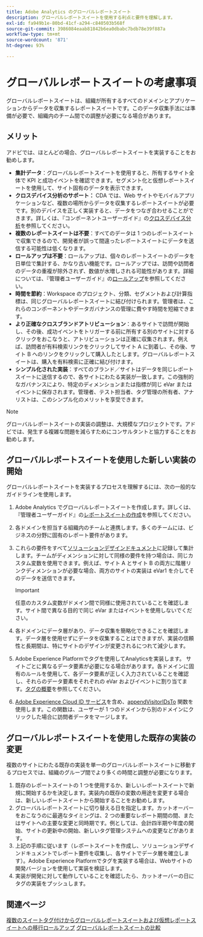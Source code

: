 ```yaml
---
title: Adobe Analytics のグローバルレポートスイート
description: グローバルレポートスイートを使用する利点と要件を理解します。
exl-id: fa949b1e-80bd-41cf-a294-c840503b568f
source-git-commit: 3986084eaab81842b6ea0dbabc7bdb78e39f887a
workflow-type: tm+mt
source-wordcount: '871'
ht-degree: 93%

---
```


# グローバルレポートスイートの考慮事項

グローバルレポートスイートは、組織が所有するすべてのドメインとアプリケーションからデータを収集するレポートスイートです。このデータ収集手法には準備が必要で、組織内のチーム間での調整が必要になる場合があります。

## メリット

アドビでは、ほとんどの場合、グローバルレポートスイートを実装することをお勧めします。

* **集計データ**：グローバルレポートスイートを使用すると、所有するサイト全体で KPI と成功イベントを確認できます。セグメント化と仮想レポートスイートを使用して、サイト固有のデータを表示できます。
* **クロスデバイス分析のサポート：** CDA では、Web サイトやモバイルアプリケーションなど、複数の場所からデータを収集するレポートスイートが必要です。別のデバイスを正しく実装すると、データをつなぎ合わせることができます。詳しくは、『コンポーネントユーザーガイド』の[クロスデバイス分析](../../components/cda/overview.md)を参照してください。
* **複数のレポートスイートは不要**：すべてのデータは 1 つのレポートスイートで収集できるので、開発者が誤って間違ったレポートスイートにデータを送信する可能性は低くなります。
* **ロールアップは不要**：ロールアップは、個々のレポートスイートのデータを日単位で集計する、かなり古い機能です。ロールアップでは、訪問や訪問者のデータの重複が除外されず、数値が水増しされる可能性があります。詳細については、『管理者ユーザーガイド』の[ロールアップ](../../admin/c-manage-report-suites/rollup-report-suite.md)を参照してください。
* **時間を節約**：Workspace のプロジェクト、分類、セグメントおよび計算指標は、同じグローバルレポートスイートに結び付けられます。管理者は、これらのコンポーネントやデータガバナンスの管理に費やす時間を短縮できます。
* **より正確なクロスブランドアトリビューション**：あるサイトで訪問が開始し、その後、成功イベントをトリガーする前に所有する別のサイトに対するクリックをおこなうと、アトリビューションは正確に収集されます。例えば、訪問者が有料検索リンクをクリックしてサイト A に到着し、その後、サイト B へのリンクをクリックして購入したとします。グローバルレポートスイートは、購入を有料検索に正確に結び付けます。
* **シンプル化された実装**：すべてのブランド／サイトはデータを同じレポートスイートに送信するので、各サイトにわたる実装が一致します。この強制的なガバナンスにより、特定のディメンションまたは指標が同じ eVar またはイベントに保存されます。管理者、テスト担当者、タグ管理の所有者、アナリストは、このシンプル化のメリットを享受できます。

>[!NOTE]
>
> グローバルレポートスイートの実装の調整は、大規模なプロジェクトです。アドビでは、発生する複雑な問題を減らすためにコンサルタントと協力することをお勧めします。

## グローバルレポートスイートを使用した新しい実装の開始

グローバルレポートスイートを実装するプロセスを理解するには、次の一般的なガイドラインを使用します。

1. Adobe Analytics でグローバルレポートスイートを作成します。詳しくは、『管理者ユーザーガイド』の[レポートスイートの作成](/help/admin/c-manage-report-suites/c-new-report-suite/t-create-a-report-suite.md)を参照してください。
1. 各ドメインを担当する組織内のチームと連携します。多くのチームには、ビジネスの分野に固有のレポート要件があります。
1. これらの要件をすべて[ソリューションデザインドキュメント](solution-design.md)に記録して集計します。チームがディメンションに対して同様の要件を持つ場合は、同じカスタム変数を使用できます。例えば、サイト A とサイト B の両方に階層リンクディメンションが必要な場合、両方のサイトの実装は eVar1 を介してそのデータを送信できます。

   >[!IMPORTANT]
   >
   > 任意のカスタム変数がドメイン間で同様に使用されていることを確認します。サイト間で異なる目的で同じ eVar またはイベントを使用しないでください。
1. 各ドメインにデータ層があり、データ収集を簡略化できることを確認します。データ層を使用せずにデータを収集することはできますが、実装の信頼性と長期間は、特にサイトのデザインが変更されるにつれて減少します。
1. Adobe Experience Platformでタグを使用してAnalyticsを実装します。 サイトごとに異なるデータ要素が必要になる場合があります。各ドメインに固有のルールを使用して、各データ要素が正しく入力されていることを確認し、それらのデータ要素をそれぞれの eVar およびイベントに割り当てます。[タグの概要](https://experienceleague.adobe.com/docs/experience-platform/tags/home.html)を参照してください。
1. [Adobe Experience Cloud ID サービス](https://experienceleague.adobe.com/docs/id-service/using/home.html?lang=ja)を含め、[appendVisitorIDsTo](https://experienceleague.adobe.com/docs/id-service/using/id-service-api/methods/appendvisitorid.html?lang=ja) 関数を使用します。この関数は、ユーザーが 1 つのドメインから別のドメインにクリックした場合に訪問者データをマージします。

## グローバルレポートスイートを使用した既存の実装の変更

複数のサイトにわたる既存の実装を単一のグローバルレポートスイートに移動するプロセスでは、組織のグループ間でより多くの時間と調整が必要になります。

1. 既存のレポートスイートの 1 つを使用するか、新しいレポートスイートで新規に開始するかを決定します。実装内の既存の変数の用途を変更する場合は、新しいレポートスイートから開始することをお勧めします。
2. グローバルレポートスイートに切り替える日を指定します。カットオーバーをおこなうのに最適なタイミングは、2 つの重要なレポート期間の間、またはサイトへの主要な変更と同時期です。例としては、会計四半期や年度の開始、サイトの更新中の開始、新しいタグ管理システムへの変更などがあります。
3. 上記の手順に従います（レポートスイートを作成し、ソリューションデザインドキュメントでレポート要件を収集し、各サイトでデータ層を確立します）。Adobe Experience Platformでタグを実装する場合は、Webサイトの開発バージョンを使用して実装を検証します。
4. 実装が開発に対して動作していることを確認したら、カットオーバーの日にタグの実装をプッシュします。

## 関連ページ

[複数のスイートタグ付けからグローバルレポートスイートおよび仮想レポートスイートへの移行ロールアップ](../../components/vrs/vrs-considerations.md)
[グローバルレポートスイートの比較](../../admin/c-manage-report-suites/rollup-report-suite.md)
